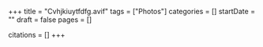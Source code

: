 +++
title = "Cvhjkiuytfdfg.avif"
tags = ["Photos"]
categories = []
startDate = ""
draft = false
pages = []

citations = []
+++
